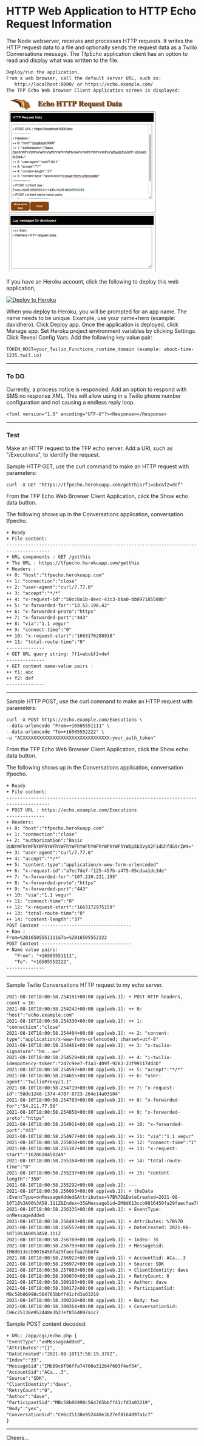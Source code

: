 # HTTP Web Application to HTTP Echo Request Information

The Node webserver, receives and processes HTTP requests.
It writes the HTTP request data to a file and optionally sends the request data as a Twilio Conversations message.
The TfpEcho application client has an option to read and display what was written to the file.
````
Deploy/run the application.
From a web browser, call the default server URL, such as:
   http://localhost:8000/ or https://echo.example.com/
The TFP Echo Web Browser Client Application screen is displayed:
````
<img src="clientapp.jpg" width="400"/>

If you have an Heroku account, click the following to deploy this web application,

[![Deploy to Heroku](https://www.herokucdn.com/deploy/button.svg)](https://heroku.com/deploy?template=https://github.com/tigerfarm/tfpecho)

When you deploy to Heroku, you will be prompted for an app name. 
The name needs to be unique. Example, use your name+hero (example: davidhero). 
Click Deploy app. Once the application is deployed, click Manage app. 
Set Heroku project environment variables by clicking Settings. 
Click Reveal Config Vars. Add the following key value pair:
````
TOKEN_HOST=your_Twilio_Functions_runtime_domain (example: about-time-1235.twil.io)
````
--------------------------------------------------------------------------------
### To DO

Currently, a process notice is responded.
Add an option to respond with SMS no response XML.
This will allow using in a Twilio phone number configuration and not causing a endless reply loop.
````
<?xml version="1.0" encoding="UTF-8"?><Response></Response>
````

--------------------------------------------------------------------------------
### Test

Make an HTTP request to the TFP echo server.
Add a URI, such as "/Executions", to identify the request.

Sample HTTP GET, use the curl command to make an HTTP request with parameters:
````
curl -X GET "https://tfpecho.herokuapp.com/getthis?f1=abc&f2=def"
````
From the TFP Echo Web Browser Client Application, click the Show echo data button.

The following shows up in the Conversations application, conversation tfpecho.
````
+ Ready
+ File content:
--------------------------------------------------------------------------------------
+ URL components : GET /getthis
+ The URL : https://tfpecho.herokuapp.com/getthis
+ Headers : 
++ 0: "host":"tfpecho.herokuapp.com"
++ 1: "connection":"close"
++ 2: "user-agent":"curl/7.77.0"
++ 3: "accept":"*/*"
++ 4: "x-request-id":"50cc8a1b-deec-43c3-bba0-bb097185500b"
++ 5: "x-forwarded-for":"13.52.196.42"
++ 6: "x-forwarded-proto":"https"
++ 7: "x-forwarded-port":"443"
++ 8: "via":"1.1 vegur"
++ 9: "connect-time":"0"
++ 10: "x-request-start":"1663176288918"
++ 11: "total-route-time":"0"
--------------
+ GET URL query string: ?f1=abc&f2=def
--------------
+ GET content name-value pairs : 
++ f1: abc
++ f2: def
--------------
````

--------------------------------------------------------------------------------
Sample HTTP POST, use the curl command to make an HTTP request with parameters:
````
curl -X POST https://echo.example.com/Executions \
--data-urlencode "From=+16505551111" \
--data-urlencode "To=+16505552222" \
-u "ACXXXXXXXXXXXXXXXXXXXXXXXXXXXXXXXX:your_auth_token"
````

From the TFP Echo Web Browser Client Application, click the Show echo data button.

The following shows up in the Conversations application, conversation tfpecho.
````
+ Ready
+ File content:
--------------------------------------------------------------------------------------
+ POST URL : https://echo.example.com/Executions
--------------
+ Headers:
++ 0: "host":"tfpecho.herokuapp.com"
++ 1: "connection":"close"
++ 2: "authorization":"Basic QUNYWFhYWFhYWFhYWFhYWFhYWFhYWFhYWFhYWFhYWFhYWDp5b3VyX2F1dGhfdG9rZW4="
++ 3: "user-agent":"curl/7.77.0"
++ 4: "accept":"*/*"
++ 5: "content-type":"application/x-www-form-urlencoded"
++ 6: "x-request-id":"a7ec7de7-f125-457b-a475-05cdaa1dc3de"
++ 7: "x-forwarded-for":"107.210.221.195"
++ 8: "x-forwarded-proto":"https"
++ 9: "x-forwarded-port":"443"
++ 10: "via":"1.1 vegur"
++ 11: "connect-time":"0"
++ 12: "x-request-start":"1663172975159"
++ 13: "total-route-time":"0"
++ 14: "content-length":"37"
POST Content ---------------------------------
+ Raw : 
From=%2B16505551111&To=%2B16505552222
POST Content ---------------------------------
+ Name value pairs: 
   "From": "+16505551111",
   "To": "+16505552222",
--------------
````

--------------------------------------------------------------------------------
Sample Twilio Conversations HTTP request to my echo server.
````
2021-08-10T18:00:58.254181+00:00 app[web.1]: + POST HTTP headers, count = 16:
2021-08-10T18:00:58.254242+00:00 app[web.1]: ++ 0: "host":"echo.example.com"
2021-08-10T18:00:58.254330+00:00 app[web.1]: ++ 1: "connection":"close"
2021-08-10T18:00:58.254404+00:00 app[web.1]: ++ 2: "content-type":"application/x-www-form-urlencoded; charset=utf-8"
2021-08-10T18:00:58.254461+00:00 app[web.1]: ++ 3: "x-twilio-signature":"hm...w="
2021-08-10T18:00:58.254529+00:00 app[web.1]: ++ 4: "i-twilio-idempotency-token":"2d7c9ee7-f1a3-409f-9283-23f99117dd3b"
2021-08-10T18:00:58.254597+00:00 app[web.1]: ++ 5: "accept":"*/*"
2021-08-10T18:00:58.254655+00:00 app[web.1]: ++ 6: "user-agent":"TwilioProxy/1.1"
2021-08-10T18:00:58.254719+00:00 app[web.1]: ++ 7: "x-request-id":"58de1248-1374-4707-8723-264e14a03104"
2021-08-10T18:00:58.254783+00:00 app[web.1]: ++ 8: "x-forwarded-for":"54.211.77.56"
2021-08-10T18:00:58.254850+00:00 app[web.1]: ++ 9: "x-forwarded-proto":"https"
2021-08-10T18:00:58.254911+00:00 app[web.1]: ++ 10: "x-forwarded-port":"443"
2021-08-10T18:00:58.254977+00:00 app[web.1]: ++ 11: "via":"1.1 vegur"
2021-08-10T18:00:58.255038+00:00 app[web.1]: ++ 12: "connect-time":"1"
2021-08-10T18:00:58.255107+00:00 app[web.1]: ++ 13: "x-request-start":"1628618458249"
2021-08-10T18:00:58.255164+00:00 app[web.1]: ++ 14: "total-route-time":"0"
2021-08-10T18:00:58.255237+00:00 app[web.1]: ++ 15: "content-length":"350"
2021-08-10T18:00:58.255292+00:00 app[web.1]: ---
2021-08-10T18:00:58.256093+00:00 app[web.1]: + theData :EventType=onMessageAdded&Attributes=%7B%7D&DateCreated=2021-08-10T18%3A00%3A58.111Z&Index=35&MessageSid=IM8d613ccb9016450fa29faecfaa7bb6f4&AccountSid=ACa...3&Source=SDK&ClientIdentity=dave&RetryCount=0&Author=dave&ParticipantSid=MBc58b06998c564765bbff41cfd3a03219&Body=two&ConversationSid=CH6c25138e952448e3b27ef8164097a1c7:
2021-08-10T18:00:58.256335+00:00 app[web.1]: + EventType: onMessageAdded
2021-08-10T18:00:58.256493+00:00 app[web.1]: + Attributes: %7B%7D
2021-08-10T18:00:58.256552+00:00 app[web.1]: + DateCreated: 2021-08-10T18%3A00%3A58.111Z
2021-08-10T18:00:58.256769+00:00 app[web.1]: + Index: 35
2021-08-10T18:00:58.256793+00:00 app[web.1]: + MessageSid: IM8d613ccb9016450fa29faecfaa7bb6f4
2021-08-10T18:00:58.256922+00:00 app[web.1]: + AccountSid: ACa...3
2021-08-10T18:00:58.256972+00:00 app[web.1]: + Source: SDK
2021-08-10T18:00:58.257083+00:00 app[web.1]: + ClientIdentity: dave
2021-08-10T18:00:58.300070+00:00 app[web.1]: + RetryCount: 0
2021-08-10T18:00:58.300103+00:00 app[web.1]: + Author: dave
2021-08-10T18:00:58.300172+00:00 app[web.1]: + ParticipantSid: MBc58b06998c564765bbff41cfd3a03219
2021-08-10T18:00:58.300228+00:00 app[web.1]: + Body: two
2021-08-10T18:00:58.300264+00:00 app[web.1]: + ConversationSid: CH6c25138e952448e3b27ef8164097a1c7
````
Sample POST content decoded:
````
+ URL: /app/cgi/echo.php {
"EventType":"onMessageAdded",
"Attributes":"{}",
"DateCreated":"2021-08-10T17:58:19.378Z",
"Index":"33",
"MessageSid":"IMb89c6f96ffa74700a31264f603f4ef34",
"AccountSid":"ACa...3",
"Source":"SDK",
"ClientIdentity":"dave",
"RetryCount":"0",
"Author":"dave",
"ParticipantSid":"MBc58b06998c564765bbff41cfd3a03219",
"Body":"yes",
"ConversationSid":"CH6c25138e952448e3b27ef8164097a1c7"
} 
````

--------------------------------------------------------------------------------
Cheers...
